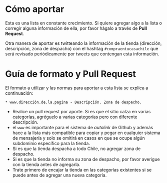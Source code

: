 
# Cómo aportar

Esta es una lista en constante crecimiento. Si quiere agregar algo a la lista o corregir alguna información de ella, por favor hágalo a través de **Pull Request**.

Otra manera de aportar es twitteando la información de la tienda (dirección, descripción, zona de despacho) con el hashtag `#compraentucasachile` que será revisado periódicamente por tweets que contengan esta información.

# Guía de formato y Pull Request

El formato a utilizar y las normas para aportar a esta lista se explica a continuación:

```
* www.dirección.de.la.pagina - Descripción. Zona de despacho.
```

* Realice un pull request por aporte. Si es que el sitio calza en varias categorías, agréguelo a varias categorías pero con diferente descripción.
* el `www` es importante para el sistema de *autolink* de Github y además hace a la lista más compatible para copiar y pegar en cualquier sistema de mensajería y solo se omitirá en casos en que se ocupe algún subdominio específico para la tienda.
* Si es que la tienda despacha a todo Chile, no agregar zona de despacho.
* Si es que la tienda no informa su zona de despacho, por favor averigue con la tienda antes de agregarla.
* Trate primero de encajar la tienda en las categorías existentes si se puede antes de agregar una nueva categoría.